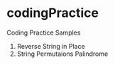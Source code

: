 # codingPractice
Coding Practice  Samples

1. Reverse String in Place
2. String Permutaions Palindrome
